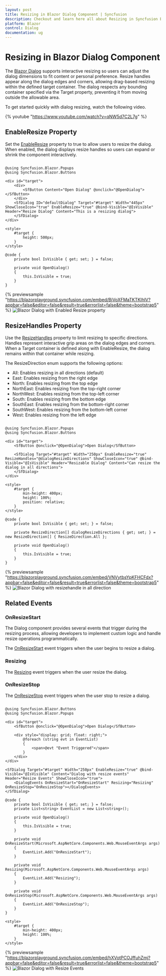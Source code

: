 ```yaml
---
layout: post
title: Resizing in Blazor Dialog Component | Syncfusion
description: Checkout and learn here all about Resizing in Syncfusion Blazor Dialog component and much more details.
platform: Blazor
control: Dialog
documentation: ug
---
```


# Resizing in Blazor Dialog Component

The [Blazor Dialog](https://www.syncfusion.com/blazor-components/blazor-modal-dialog) supports interactive resizing so users can adjust the dialog dimensions to fit content or personal preference. Resize handles appear along the dialog edges and corners, allowing drag-based resizing within the defined target container. The dialog respects any bounding container specified via the Target property, preventing it from moving outside the allowable area.

To get started quickly with dialog resizing, watch the following video.

{% youtube "https://www.youtube.com/watch?v=qNW5d7C2L7g" %}

## EnableResize Property

Set the [EnableResize](https://help.syncfusion.com/cr/blazor/Syncfusion.Blazor.Popups.SfDialog.html#Syncfusion_Blazor_Popups_SfDialog_EnableResize) property to true to allow users to resize the dialog. When enabled, the dialog displays resize handles so users can expand or shrink the component interactively.

```cshtml

@using Syncfusion.Blazor.Popups
@using Syncfusion.Blazor.Buttons

<div id="target">
    <div>
        <SfButton Content="Open Dialog" @onclick="@OpenDialog"></SfButton>
    </div>
    <SfDialog ID="defaultDialog" Target="#target" Width="445px" ShowCloseIcon="true" EnableResize="true" @bind-Visible="@IsVisible" Header="Resize Dialog" Content="This is a resizing dialog">
    </SfDialog>
</div>

<style>
    #target {
        height: 500px;
    }
</style>

@code {
    private bool IsVisible { get; set; } = false;

    private void OpenDialog()
    {
        this.IsVisible = true;
    }
}

```

{% previewsample "https://blazorplayground.syncfusion.com/embed/BjVoXFMaTKTKIhlV?appbar=false&editor=false&result=true&errorlist=false&theme=bootstrap5"  %}
![Blazor Dialog with Enabled Resize property](./images/blazor-dialog-enable-resize.gif)

## ResizeHandles Property

Use the [ResizeHandles](https://help.syncfusion.com/cr/blazor/Syncfusion.Blazor.Popups.SfDialog.html#Syncfusion_Blazor_Popups_SfDialog_ResizeHandles) property to limit resizing to specific directions. Handles represent interactive grip areas on the dialog edges and corners. When a Target container is defined along with EnableResize, the dialog remains within that container while resizing.

The ResizeDirection enum supports the following options:

* All: Enables resizing in all directions (default)
* East: Enables resizing from the right edge
* North: Enables resizing from the top edge
* NorthEast: Enables resizing from the top-right corner
* NorthWest: Enables resizing from the top-left corner
* South: Enables resizing from the bottom edge
* SouthEast: Enables resizing from the bottom-right corner
* SouthWest: Enables resizing from the bottom-left corner
* West: Enables resizing from the left edge

```cshtml

@using Syncfusion.Blazor.Popups
@using Syncfusion.Blazor.Buttons

<div id="target">
    <SfButton @onclick="@OpenDialog">Open Dialog</SfButton>

    <SfDialog Target="#target" Width="250px" EnableResize="true" ResizeHandles="@dialogResizeDirections" ShowCloseIcon="true" @bind-Visible="@IsVisible" Header="Resizable Dialog" Content="Can resize the dialog in all directions">
    </SfDialog>
</div>

<style>
    #target {
        min-height: 400px;
        height: 100%;
        position: relative;
    }
</style>

@code {
    private bool IsVisible { get; set; } = false;

    private ResizeDirection[] dialogResizeDirections { get; set; } = new ResizeDirection[] { ResizeDirection.All };

    private void OpenDialog()
    {
        this.IsVisible = true;
    }
}

```

{% previewsample "https://blazorplayground.syncfusion.com/embed/VNVytbsYpKFHCFdx?appbar=false&editor=false&result=true&errorlist=false&theme=bootstrap5"  %}
![Blazor Dialog with resizehandle in all direction ](./images/blazor-dialog-resizing-handles.gif)

## Related Events

### OnResizeStart

The Dialog component provides several events that trigger during the resizing process, allowing developers to implement custom logic and handle resize operations programmatically.

The [OnResizeStart](https://help.syncfusion.com/cr/blazor/Syncfusion.Blazor.Popups.DialogEvents.html#Syncfusion_Blazor_Popups_DialogEvents_OnResizeStart) event triggers when the user begins to resize a dialog.

### Resizing

The [Resizing](https://help.syncfusion.com/cr/blazor/Syncfusion.Blazor.Popups.DialogEvents.html#Syncfusion_Blazor_Popups_DialogEvents_Resizing) event triggers when the user resize the dialog.

### OnResizeStop

The [OnResizeStop](https://help.syncfusion.com/cr/blazor/Syncfusion.Blazor.Popups.DialogEvents.html#Syncfusion_Blazor_Popups_DialogEvents_OnResizeStop) event triggers when the user stop to resize a dialog.

```cshtml

@using Syncfusion.Blazor.Buttons
@using Syncfusion.Blazor.Popups

<div id="target">
    <SfButton @onclick="@OpenDialog">Open Dialog</SfButton>

    <div style="display: grid; float: right;">
        @foreach (string evt in EventList)
        {
            <span>@evt "Event Triggered"</span>
        }
    </div>
</div>

<SfDialog Target="#target" Width="250px" EnableResize="true" @bind-Visible="@IsVisible" Content="Dialog with resize events" Header="Resize Events" ShowCloseIcon="true">
    <DialogEvents OnResizeStart="OnResizeStart" Resizing="Resizing" OnResizeStop="OnResizeStop"></DialogEvents>
</SfDialog>

@code {
    private bool IsVisible { get; set; } = false;
    private List<string> EventList = new List<string>();

    private void OpenDialog()
    {
        this.IsVisible = true;
    }

    private void OnResizeStart(Microsoft.AspNetCore.Components.Web.MouseEventArgs args)
    {
        EventList.Add("OnResizeStart");
    }

    private void Resizing(Microsoft.AspNetCore.Components.Web.MouseEventArgs args)
    {
        EventList.Add("Resizing");
    }

    private void OnResizeStop(Microsoft.AspNetCore.Components.Web.MouseEventArgs args)
    {
        EventList.Add("OnResizeStop");
    }
}

<style>
    #target {
        min-height: 400px;
        height: 100%;
    }
</style>

```

{% previewsample "https://blazorplayground.syncfusion.com/embed/hXVotPCOJffuhZmj?appbar=false&editor=false&result=true&errorlist=false&theme=bootstrap5"  %}
![Blazor Dialog with Resize Events](./images/blazor-dialog-resize-events.gif)
